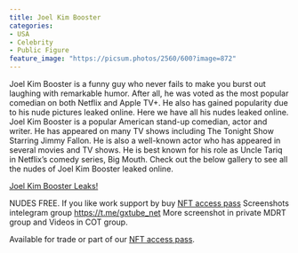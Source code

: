 ```yaml
---
title: Joel Kim Booster
categories:
- USA
- Celebrity
- Public Figure
feature_image: "https://picsum.photos/2560/600?image=872"
---
```


Joel Kim Booster is a funny guy who never fails to make you burst out laughing with remarkable humor. After all, he was voted as the most popular comedian on both Netflix and Apple TV+. He also has gained popularity due to his nude pictures leaked online. Here we have all his nudes leaked online. Joel Kim Booster is a popular American stand-up comedian, actor and writer. He has appeared on many TV shows including The Tonight Show Starring Jimmy Fallon. He is also a well-known actor who has appeared in several movies and TV shows. He is best known for his role as Uncle Tariq in Netflix’s comedy series, Big Mouth. Check out the below gallery to see all the nudes of Joel Kim Booster leaked online.

<!-- more -->
[Joel Kim Booster Leaks!](https://shoppy.gg/product/h4Ov30h)

NUDES FREE. If you like work support by buy [NFT access pass](https://opensea.io/collection/thevinylshacktastycollection?search%5BsortAscending%5D=true&search%5BsortBy%5D=PRICE&search%5Btoggles%5D%5B0%5D=BUY_NOW)
Screenshots intelegram group https://t.me/gxtube_net More screenshot in private MDRT group and Videos in COT group.

Available for trade or part of our [NFT access pass](https://opensea.io/collection/thevinylshacktastycollection?search%5BsortAscending%5D=true&search%5BsortBy%5D=PRICE&search%5Btoggles%5D%5B0%5D=BUY_NOW). 

